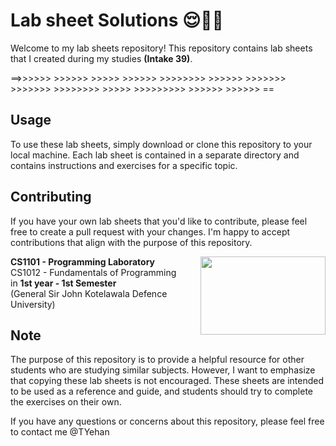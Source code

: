 # Lab sheet Solutions 😌✌🏻

Welcome to my lab sheets repository! This repository contains lab sheets that I created during my studies <b>(Intake 39)</b>.

==>>>>>> >>>>>> >>>>> >>>>>> >>>>>>>> >>>>>> >>>>>>> >>>>>>> >>>>>>>> >>>>> >>>>>>>>> >>>>>> >>>>>> ==

## Usage

To use these lab sheets, simply download or clone this repository to your local machine. Each lab sheet is contained in a separate directory and contains instructions and exercises for a specific topic.

## Contributing

If you have your own lab sheets that you'd like to contribute, please feel free to create a pull request with your changes. I'm happy to accept contributions that align with the purpose of this repository.


<img src="https://eportfolio.utm.my/artefact/file/download.php?file=682041&view=171850&embedded=1&text=691127" align="right" height="125px" width="200px">

<b>CS1101 - Programming Laboratory</b> <br>
CS1012 - Fundamentals of Programming <br>
   in <b>1st year - 1st Semester</b> <br>
(General Sir John Kotelawala Defence University) 

## Note
The purpose of this repository is to provide a helpful resource for other students who are studying similar subjects. However, I want to emphasize that copying these lab sheets is not encouraged. These sheets are intended to be used as a reference and guide, and students should try to complete the exercises on their own.

If you have any questions or concerns about this repository, please feel free to contact me  @TYehan
